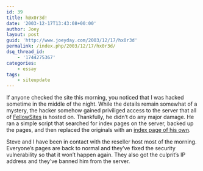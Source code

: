```yaml
---
id: 39
title: h@x0r3d!
date: '2003-12-17T13:43:08+00:00'
author: Joey
layout: post
guid: 'http://www.joeyday.com/2003/12/17/hx0r3d'
permalink: /index.php/2003/12/17/hx0r3d/
dsq_thread_id:
    - '1744275367'
categories:
    - essay
tags:
    - siteupdate
---
```


If anyone checked the site this morning, you noticed that I was hacked sometime in the middle of the night. While the details remain somewhat of a mystery, the hacker somehow gained priviliged access to the server that all of [FellowSites](http://www.fellowsites.org) is hosted on. Thankfully, he didn’t do any major damage. He ran a simple script that searched for index pages on the server, backed up the pages, and then replaced the originals with an [index page of his own](/archives/hacked.html).

Steve and I have been in contact with the reseller host most of the morning. Everyone’s pages are back to normal and they’ve fixed the security vulnerability so that it won’t happen again. They also got the culprit’s IP address and they’ve banned him from the server.